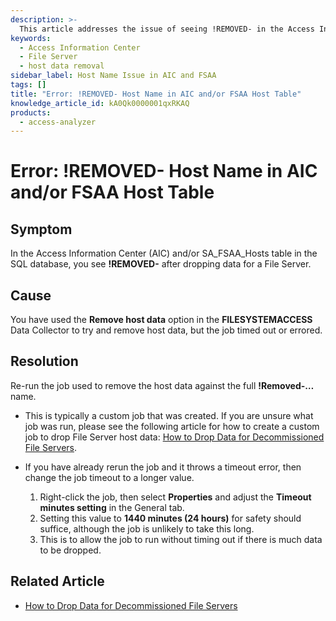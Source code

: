 ```yaml
---
description: >-
  This article addresses the issue of seeing !REMOVED- in the Access Information Center (AIC) and/or SA_FSAA_Hosts table after dropping data for a File Server, along with its causes and resolutions.
keywords:
  - Access Information Center
  - File Server
  - host data removal
sidebar_label: Host Name Issue in AIC and FSAA
tags: []
title: "Error: !REMOVED- Host Name in AIC and/or FSAA Host Table"
knowledge_article_id: kA0Qk0000001qxRKAQ
products:
  - access-analyzer
---
```


# Error: !REMOVED- Host Name in AIC and/or FSAA Host Table

## Symptom

In the Access Information Center (AIC) and/or SA_FSAA_Hosts table in the SQL database, you see **!REMOVED-** after dropping data for a File Server.

## Cause

You have used the **Remove host data** option in the **FILESYSTEMACCESS** Data Collector to try and remove host data, but the job timed out or errored.

## Resolution

Re-run the job used to remove the host data against the full **!Removed-…** name.

- This is typically a custom job that was created. If you are unsure what job was run, please see the following article for how to create a custom job to drop File Server host data: [How to Drop Data for Decommissioned File Servers](/docs/kb/activitymonitor/dropping_file_system_data).

- If you have already rerun the job and it throws a timeout error, then change the job timeout to a longer value.

  1. Right-click the job, then select **Properties** and adjust the **Timeout minutes setting** in the General tab.
  2. Setting this value to **1440 minutes (24 hours)** for safety should suffice, although the job is unlikely to take this long.
  3. This is to allow the job to run without timing out if there is much data to be dropped.

## Related Article

- [How to Drop Data for Decommissioned File Servers](/docs/kb/activitymonitor/dropping_file_system_data)